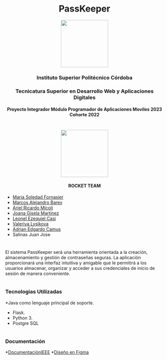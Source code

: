 <h1 align="center">PassKeeper</h1>

<p align="center">
 <a href="https://www.ispc.edu.ar/"><img src="https://user-images.githubusercontent.com/85143329/233746625-17802d1b-3bec-4d9a-9f11-644e342da582.png" style="width: 150px"></a>
</p>
<h3 align="center">Instituto Superior Politécnico Córdoba</h3>
<h3 align="center">Tecnicatura Superior en Desarrollo Web y Aplicaciones Digitales</h3>
<h4 align="center">Proyecto Integrador Módulo Programador de Aplicaciones Moviles 2023 Cohorte 2022</h4>

#
<p align="center">
 <a href="https://github.com/soleforna/integrador_ISP3"><img src="https://user-images.githubusercontent.com/85143329/233748267-eec28e52-f959-4fa0-b9b6-f0a497aeb0d2.png" style="width: 150px"></a>
</p>
<h4 align="center">ROCKET TEAM</h4>

* [Maria Soledad Fornasier](https://github.com/soleforna)
* [Marcos Alejandro Barey](https://github.com/Marquitos280419)
* [Ariel Ricardo Mícoli](https://github.com/Ari-07x)
* [Joana Gisela Martinez](https://github.com/JoanaGM44)
* [Leonel Ezequiel Casi](https://github.com/leocas1)
* [Valeriya Lysikova](https://github.com/vlysi)
* [Adrian Edgardo Camus](https://github.com/acamus79)
* Salinas Juan Jose


#

El sistema PassKeeper será una herramienta orientada a la creación, almacenamiento y gestión de contraseñas seguras. 
La aplicación proporcionará una interfaz intuitiva y amigable que le permitirá a los usuarios almacenar, organizar y acceder a sus credenciales de inicio de sesión de manera conveniente. 


#
### Tecnologias Utilizadas 
*Java como lenguaje principal de soporte. 
* Flask.
* Python 3.
* Postgre SQL
#
 

### Documentación
*[DocumentaciónIEEE](https://docs.google.com/document/d/1Hdg9tdO2m82CPUb4yeacKEysj6ENit2bgg0CCKOWZOE/edit?usp=sharing)
*[Diseño en Figma](https://www.figma.com/file/KFlMMbKKyLtDKM6YJ2lYhA/PassKeeper?type=design&node-id=0%3A1&mode=design&t=g2lD7D1YgjGEaVMF-1)


